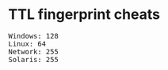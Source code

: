 TTL fingerprint cheats
======================

<pre>
Windows: 128
Linux: 64
Network: 255
Solaris: 255
</pre>
